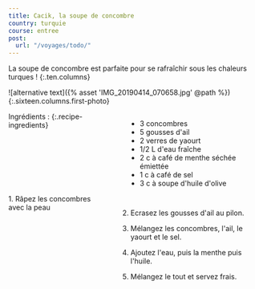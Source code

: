 ```yaml
---
title: Cacik, la soupe de concombre
country: turquie
course: entree
post:
  url: "/voyages/todo/"
---
```


La soupe de concombre est parfaite pour se rafraîchir sous les chaleurs turques !
{:.ten.columns}

<!--fin extrait-->

![alternative text]({% asset 'IMG_20190414_070658.jpg' @path %})
{:.sixteen.columns.first-photo}

<div class="four columns" markdown="1">
Ingrédients :
{:.recipe-ingredients}

- 3 concombres
- 5 gousses d'ail
- 2 verres de yaourt
- 1/2 L d'eau fraîche
- 2 c à café de menthe séchée émiettée
- 1 c à café de sel
- 3 c à soupe d'huile d'olive
</div>

<div class="ten columns" markdown="1">
1. Râpez les concombres avec la peau

2. Ecrasez les gousses d'ail au pilon.

3. Mélangez les concombres, l'ail, le yaourt et le sel.

4. Ajoutez l'eau, puis la menthe puis l'huile.

5. Mélangez le tout et servez frais.
</div>
